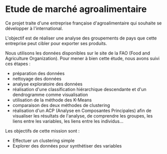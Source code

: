 # Etude de marché agroalimentaire

Ce projet traite d'une entreprise française d'agroalimentaire qui souhaite se développer à l'international. 

L'objectif est de réaliser une analyse des groupements de pays que cette entreprise peut cibler pour exporter ses produits.

Nous utilisons les données disponibles sur le site de la FAO (Food and Agriculture Organization).
Pour mener à bien cette étude, nous avons suivi ces étapes : 
* préparation des données
* nettoyage des données
* analyse exploratoire des données
* réalisation d'une classification hiérarchique descendante et d'un dendrogramme comme visualisation
* utilisation de la méthode des K-Means
* comparaison des deux méthodes de clustering 
* réalisation d'un ACP (Analyse en Composantes Principales) afin de visualiser les résultats de l'analyse, de comprendre les groupes, les liens entre les variables, les liens entre les individus...

Les objectifs de cette mission sont :

* Effectuer un clustering simple
* Explorer des données pour synthétiser des variables 
